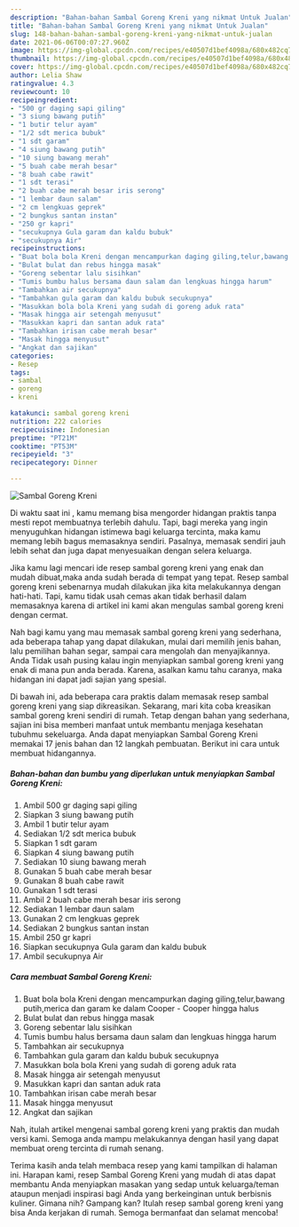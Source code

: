 ```yaml
---
description: "Bahan-bahan Sambal Goreng Kreni yang nikmat Untuk Jualan"
title: "Bahan-bahan Sambal Goreng Kreni yang nikmat Untuk Jualan"
slug: 148-bahan-bahan-sambal-goreng-kreni-yang-nikmat-untuk-jualan
date: 2021-06-06T00:07:27.960Z
image: https://img-global.cpcdn.com/recipes/e40507d1bef4098a/680x482cq70/sambal-goreng-kreni-foto-resep-utama.jpg
thumbnail: https://img-global.cpcdn.com/recipes/e40507d1bef4098a/680x482cq70/sambal-goreng-kreni-foto-resep-utama.jpg
cover: https://img-global.cpcdn.com/recipes/e40507d1bef4098a/680x482cq70/sambal-goreng-kreni-foto-resep-utama.jpg
author: Lelia Shaw
ratingvalue: 4.3
reviewcount: 10
recipeingredient:
- "500 gr daging sapi giling"
- "3 siung bawang putih"
- "1 butir telur ayam"
- "1/2 sdt merica bubuk"
- "1 sdt garam"
- "4 siung bawang putih"
- "10 siung bawang merah"
- "5 buah cabe merah besar"
- "8 buah cabe rawit"
- "1 sdt terasi"
- "2 buah cabe merah besar iris serong"
- "1 lembar daun salam"
- "2 cm lengkuas geprek"
- "2 bungkus santan instan"
- "250 gr kapri"
- "secukupnya Gula garam dan kaldu bubuk"
- "secukupnya Air"
recipeinstructions:
- "Buat bola bola Kreni dengan mencampurkan daging giling,telur,bawang putih,merica dan garam ke dalam Cooper Cooper hingga halus"
- "Bulat bulat dan rebus hingga masak"
- "Goreng sebentar lalu sisihkan"
- "Tumis bumbu halus bersama daun salam dan lengkuas hingga harum"
- "Tambahkan air secukupnya"
- "Tambahkan gula garam dan kaldu bubuk secukupnya"
- "Masukkan bola bola Kreni yang sudah di goreng aduk rata"
- "Masak hingga air setengah menyusut"
- "Masukkan kapri dan santan aduk rata"
- "Tambahkan irisan cabe merah besar"
- "Masak hingga menyusut"
- "Angkat dan sajikan"
categories:
- Resep
tags:
- sambal
- goreng
- kreni

katakunci: sambal goreng kreni 
nutrition: 222 calories
recipecuisine: Indonesian
preptime: "PT21M"
cooktime: "PT53M"
recipeyield: "3"
recipecategory: Dinner

---
```



![Sambal Goreng Kreni](https://img-global.cpcdn.com/recipes/e40507d1bef4098a/680x482cq70/sambal-goreng-kreni-foto-resep-utama.jpg)

Di waktu  saat ini , kamu memang bisa mengorder hidangan praktis tanpa mesti repot membuatnya terlebih dahulu. Tapi, bagi mereka yang ingin menyuguhkan hidangan istimewa bagi keluarga tercinta, maka kamu memang lebih bagus memasaknya sendiri. Pasalnya, memasak sendiri jauh lebih sehat dan juga dapat menyesuaikan dengan selera keluarga.

Jika kamu lagi mencari ide resep sambal goreng kreni yang enak dan mudah dibuat,maka anda sudah berada di tempat yang tepat. Resep sambal goreng kreni  sebenarnya mudah dilakukan jika kita melakukannya dengan hati-hati. Tapi, kamu tidak usah cemas akan tidak berhasil dalam memasaknya 
karena di artikel ini kami akan mengulas sambal goreng kreni dengan cermat.  



Nah bagi kamu yang mau memasak sambal goreng kreni yang sederhana, ada beberapa tahap yang dapat dilakukan, mulai dari memilih jenis bahan, lalu pemilihan bahan segar, sampai cara mengolah dan menyajikannya. Anda Tidak usah pusing kalau ingin menyiapkan sambal goreng kreni yang enak di mana pun anda berada. Karena, asalkan kamu  tahu caranya, maka hidangan ini dapat jadi sajian yang spesial.

Di bawah ini, ada beberapa cara praktis  dalam memasak resep sambal goreng kreni yang siap dikreasikan. Sekarang, mari kita coba kreasikan sambal goreng kreni sendiri di rumah. Tetap dengan bahan yang sederhana, sajian ini bisa memberi manfaat untuk membantu menjaga kesehatan tubuhmu sekeluarga. Anda dapat menyiapkan Sambal Goreng Kreni memakai 17 jenis bahan dan 12 langkah pembuatan. Berikut ini cara untuk membuat hidangannya.

<!--inarticleads1-->

##### Bahan-bahan dan bumbu yang diperlukan untuk menyiapkan Sambal Goreng Kreni:

1. Ambil 500 gr daging sapi giling
1. Siapkan 3 siung bawang putih
1. Ambil 1 butir telur ayam
1. Sediakan 1/2 sdt merica bubuk
1. Siapkan 1 sdt garam
1. Siapkan 4 siung bawang putih
1. Sediakan 10 siung bawang merah
1. Gunakan 5 buah cabe merah besar
1. Gunakan 8 buah cabe rawit
1. Gunakan 1 sdt terasi
1. Ambil 2 buah cabe merah besar iris serong
1. Sediakan 1 lembar daun salam
1. Gunakan 2 cm lengkuas geprek
1. Sediakan 2 bungkus santan instan
1. Ambil 250 gr kapri
1. Siapkan secukupnya Gula garam dan kaldu bubuk
1. Ambil secukupnya Air




<!--inarticleads2-->

##### Cara membuat Sambal Goreng Kreni:

1. Buat bola bola Kreni dengan mencampurkan daging giling,telur,bawang putih,merica dan garam ke dalam Cooper - Cooper hingga halus
1. Bulat bulat dan rebus hingga masak
1. Goreng sebentar lalu sisihkan
1. Tumis bumbu halus bersama daun salam dan lengkuas hingga harum
1. Tambahkan air secukupnya
1. Tambahkan gula garam dan kaldu bubuk secukupnya
1. Masukkan bola bola Kreni yang sudah di goreng aduk rata
1. Masak hingga air setengah menyusut
1. Masukkan kapri dan santan aduk rata
1. Tambahkan irisan cabe merah besar
1. Masak hingga menyusut
1. Angkat dan sajikan




Nah, itulah artikel mengenai  sambal goreng kreni  yang praktis dan mudah versi kami. Semoga anda mampu melakukannya dengan hasil yang dapat membuat oreng tercinta di rumah senang. 

Terima kasih anda telah membaca resep yang kami tampilkan di halaman ini. Harapan kami, resep  Sambal Goreng Kreni yang mudah di atas dapat membantu Anda menyiapkan masakan yang sedap untuk keluarga/teman ataupun menjadi inspirasi bagi Anda yang berkeinginan untuk berbisnis kuliner. Gimana nih? Gampang kan? Itulah resep sambal goreng kreni yang bisa Anda kerjakan di rumah. Semoga bermanfaat dan selamat mencoba!

